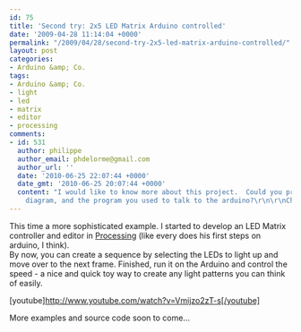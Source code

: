 ```yaml
---
id: 75
title: 'Second try: 2x5 LED Matrix Arduino controlled'
date: '2009-04-28 11:14:04 +0000'
permalink: "/2009/04/28/second-try-2x5-led-matrix-arduino-controlled/"
layout: post
categories:
- Arduino &amp; Co.
tags:
- Arduino &amp; Co.
- light
- led
- matrix
- editor
- processing
comments:
- id: 531
  author: philippe
  author_email: phdelorme@gmail.com
  author_url: ''
  date: '2010-06-25 22:07:44 +0000'
  date_gmt: '2010-06-25 20:07:44 +0000'
  content: "I would like to know more about this project.  Could you provide your
    diagram, and the program you used to talk to the arduino?\r\n\r\nCheers"
---
```

This time a more sophisticated example. I started to develop an LED Matrix controller and editor in [Processing](http://www.processing.org) (like every does his first steps on arduino, I think).  
By now, you can create a sequence by selecting the LEDs to light up and move over to the next frame. Finished, run it on the Arduino and control the speed - a nice and quick toy way to create any light patterns you can think of easily.

[youtube]http://www.youtube.com/watch?v=Vmijzo2zT-s[/youtube]

More examples and source code soon to come...